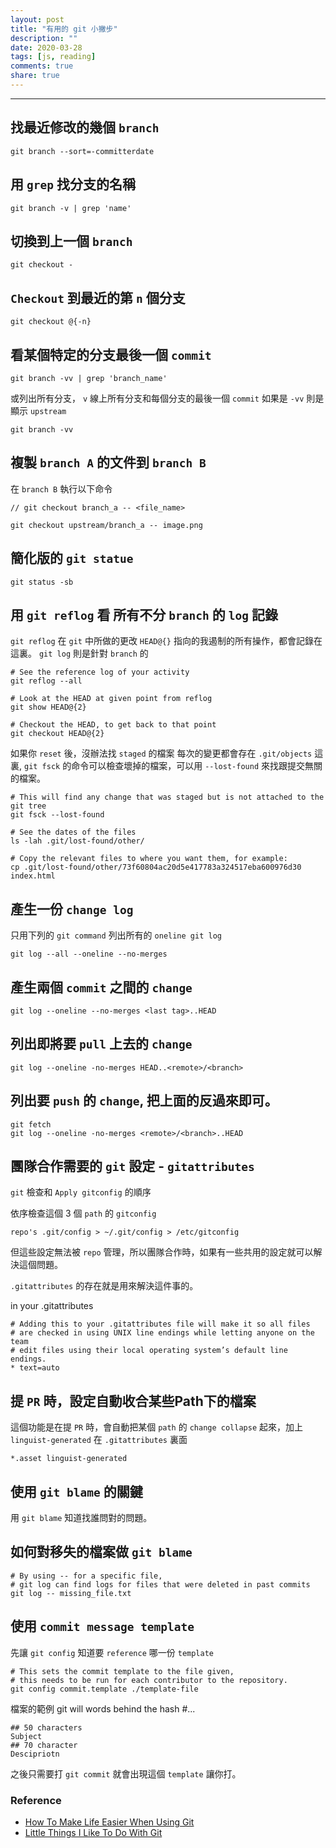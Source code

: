 ```yaml
---
layout: post
title: "有用的 git 小撇步"
description: ""
date: 2020-03-28
tags: [js, reading]
comments: true
share: true
---
```

---


## 找最近修改的幾個 `branch`

```git
git branch --sort=-committerdate
```

## 用 `grep` 找分支的名稱

```git
git branch -v | grep 'name'
```

## 切換到上一個 `branch`

```git
git checkout -
```

## `Checkout` 到最近的第 `n` 個分支

```git
git checkout @{-n}
```

## 看某個特定的分支最後一個 `commit` 

```git
git branch -vv | grep 'branch_name'
```

或列出所有分支， `v` 線上所有分支和每個分支的最後一個 `commit`
如果是 `-vv` 則是顯示 `upstream`

```git
git branch -vv
```


## 複製 `branch A` 的文件到 `branch B`

在 `branch B` 執行以下命令

```git
// git checkout branch_a -- <file_name>

git checkout upstream/branch_a -- image.png
```

## 簡化版的 `git statue` 

```git
git status -sb
```

## 用 `git reflog` 看 所有不分 `branch` 的 `log` 記錄
`git reflog` 在 `git` 中所做的更改 `HEAD@{}` 指向的我遏制的所有操作，都會記錄在這裏。
`git log` 則是針對 `branch` 的

```git
# See the reference log of your activity
git reflog --all

# Look at the HEAD at given point from reflog
git show HEAD@{2}

# Checkout the HEAD, to get back to that point
git checkout HEAD@{2}
```

如果你 `reset` 後，沒辦法找 `staged` 的檔案
每次的變更都會存在 `.git/objects` 這裏, `git fsck`
的命令可以檢查壞掉的檔案，可以用 `--lost-found` 來找跟提交無關的檔案。

```git
# This will find any change that was staged but is not attached to the git tree
git fsck --lost-found

# See the dates of the files
ls -lah .git/lost-found/other/

# Copy the relevant files to where you want them, for example:
cp .git/lost-found/other/73f60804ac20d5e417783a324517eba600976d30 index.html
```

## 產生一份 `change log`

只用下列的 `git command` 列出所有的 `oneline git log`

```git
git log --all --oneline --no-merges
```

## 產生兩個 `commit` 之間的 `change`

```git
git log --oneline --no-merges <last tag>..HEAD
```


## 列出即將要 `pull` 上去的 `change`

```git
git log --oneline -no-merges HEAD..<remote>/<branch>
```

## 列出要 `push` 的 `change`, 把上面的反過來即可。

```git
git fetch
git log --oneline -no-merges <remote>/<branch>..HEAD
```


## 團隊合作需要的 `git` 設定 - `gitattributes`
`git` 檢查和 `Apply gitconfig` 的順序

依序檢查這個 3 個 `path` 的 `gitconfig`

```git
repo's .git/config > ~/.git/config > /etc/gitconfig
```

但這些設定無法被 `repo` 管理，所以團隊合作時，如果有一些共用的設定就可以解決這個問題。

`.gitattributes` 的存在就是用來解決這件事的。

in your .gitattributes
```git
# Adding this to your .gitattributes file will make it so all files
# are checked in using UNIX line endings while letting anyone on the team
# edit files using their local operating system’s default line endings. 
* text=auto
```


## 提 `PR` 時，設定自動收合某些Path下的檔案

這個功能是在提 `PR` 時，會自動把某個 `path` 的 `change collapse` 起來，加上 `linguist-generated` 在 `.gitattributes` 裏面

```git
*.asset linguist-generated
```

## 使用 `git blame` 的關鍵
用 `git blame` 知道找誰問對的問題。

## 如何對移失的檔案做 `git blame`

```git
# By using -- for a specific file,
# git log can find logs for files that were deleted in past commits
git log -- missing_file.txt

```


## 使用 `commit message template`
先讓 `git config` 知道要 `reference` 哪一份 `template`

```git
# This sets the commit template to the file given,
# this needs to be run for each contributor to the repository.
git config commit.template ./template-file
```


檔案的範例
git will words behind the hash #...

```git
## 50 characters
Subject
## 70 character
Descipriotn
```

之後只需要打 `git commit` 就會出現這個 `template` 讓你打。



### Reference
* [How To Make Life Easier When Using Git](https://www.smashingmagazine.com/make-life-easier-when-using-git/)
* [Little Things I Like To Do With Git](https://csswizardry.com/2017/05/little-things-i-like-to-do-with-git/)


